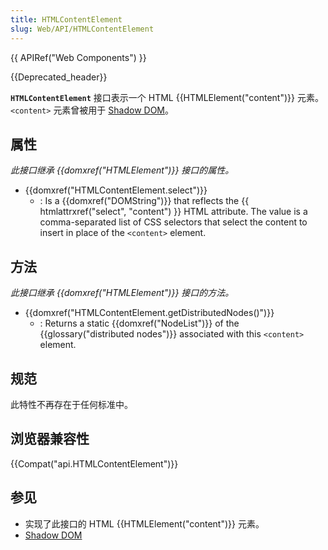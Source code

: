 ```yaml
---
title: HTMLContentElement
slug: Web/API/HTMLContentElement
---
```

{{ APIRef("Web Components") }}

{{Deprecated_header}}

**`HTMLContentElement`** 接口表示一个 HTML {{HTMLElement("content")}} 元素。`<content>` 元素曾被用于 [Shadow DOM](/zh-CN/docs/Web/Web_Components/Shadow_DOM)。

## 属性

_此接口继承 {{domxref("HTMLElement")}} 接口的属性。_

- {{domxref("HTMLContentElement.select")}}
  - : Is a {{domxref("DOMString")}} that reflects the {{ htmlattrxref("select", "content") }} HTML attribute. The value is a comma-separated list of CSS selectors that select the content to insert in place of the `<content>` element.

## 方法

_此接口继承 {{domxref("HTMLElement")}} 接口的方法。_

- {{domxref("HTMLContentElement.getDistributedNodes()")}}
  - : Returns a static {{domxref("NodeList")}} of the {{glossary("distributed nodes")}} associated with this `<content>` element.

## 规范

此特性不再存在于任何标准中。

## 浏览器兼容性

{{Compat("api.HTMLContentElement")}}

## 参见

- 实现了此接口的 HTML {{HTMLElement("content")}} 元素。
- [Shadow DOM](/zh-CN/docs/Web/Web_Components/Shadow_DOM)

